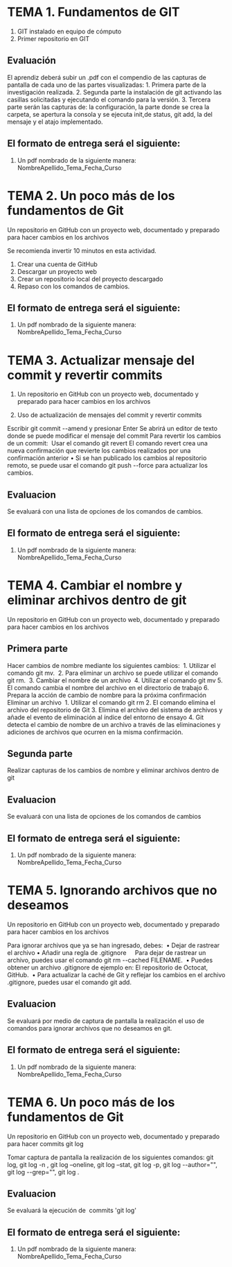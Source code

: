 # TEMA 1. Fundamentos de GIT

1. GIT instalado en equipo de cómputo
2. Primer repositorio en GIT

## Evaluación

El aprendiz deberá subir un .pdf con el compendio de las capturas de pantalla de cada uno de las partes visualizadas:
    1. Primera parte de la investigación realizada.
    2. Segunda parte la instalación de git activando las casillas solicitadas y ejecutando el comando para la versión.
    3. Tercera parte serán las capturas de: la configuración, la parte donde se crea la carpeta, se apertura la consola y se ejecuta init,de status, git add, la del mensaje y el atajo implementado.

## El formato de entrega será el siguiente: 

1. Un pdf nombrado de la siguiente manera: NombreApellido_Tema_Fecha_Curso

# TEMA 2. Un poco más de los fundamentos de Git

Un repositorio en GitHub con un proyecto web, documentado y preparado para hacer cambios en los archivos

Se recomienda invertir 10 minutos en esta actividad.
1. Crear una cuenta de GitHub
2. Descargar un proyecto web
3. Crear un repositorio local del proyecto descargado 
4. Repaso con los comandos de cambios.

## El formato de entrega será el siguiente: 

1. Un pdf nombrado de la siguiente manera: NombreApellido_Tema_Fecha_Curso

# TEMA 3. Actualizar mensaje del commit y revertir commits

1. Un repositorio en GitHub con un proyecto web, documentado y preparado para hacer cambios en los archivos

2. Uso de actualización de mensajes del commit y revertir commits
    
Escribir git commit --amend y presionar Enter
Se abrirá un editor de texto donde se puede modificar el mensaje del commit
Para revertir los cambios de un commit:  Usar el comando git revert
El comando revert crea una nueva confirmación que revierte los cambios realizados por una confirmación anterior
    • Si se han publicado los cambios al repositorio remoto, se puede usar el comando git push --force para actualizar los cambios.

## Evaluacion

Se evaluará con una lista de opciones de los comandos de cambios.
    
## El formato de entrega será el siguiente: 

1. Un pdf nombrado de la siguiente manera: NombreApellido_Tema_Fecha_Curso

# TEMA 4. Cambiar el nombre y eliminar archivos dentro de git

Un repositorio en GitHub con un proyecto web, documentado y preparado para hacer cambios en los archivos

## Primera parte

Hacer cambios de nombre mediante los siguientes cambios: 
    1. Utilizar el comando git mv. 
    2. Para eliminar un archivo se puede utilizar el comando git rm. 
    3. Cambiar el nombre de un archivo 
    4. Utilizar el comando git mv
    5. El comando cambia el nombre del archivo en el directorio de trabajo
    6. Prepara la acción de cambio de nombre para la próxima confirmación
Eliminar un archivo 
    1. Utilizar el comando git rm
    2. El comando elimina el archivo del repositorio de Git
    3. Elimina el archivo del sistema de archivos y añade el evento de eliminación al índice del entorno de ensayo
    4. Git detecta el cambio de nombre de un archivo a través de las eliminaciones y adiciones de archivos que ocurren en la misma confirmación.

## Segunda parte

Realizar capturas de los cambios de nombre y eliminar archivos dentro de git

## Evaluacion

Se evaluará con una lista de opciones de los comandos de cambios

## El formato de entrega será el siguiente: 

1. Un pdf nombrado de la siguiente manera: NombreApellido_Tema_Fecha_Curso

# TEMA 5. Ignorando archivos que no deseamos

Un repositorio en GitHub con un proyecto web, documentado y preparado para hacer cambios en los archivos

Para ignorar archivos que ya se han ingresado, debes: 
    • Dejar de rastrear el archivo
    • Añadir una regla de .gitignore
    Para dejar de rastrear un archivo, puedes usar el comando git rm --cached FILENAME. 
    • Puedes obtener un archivo .gitignore de ejemplo en: El repositorio de Octocat, GitHub. 
    • Para actualizar la caché de Git y reflejar los cambios en el archivo .gitignore, puedes usar el comando git add.

## Evaluacion

Se evaluará por medio de captura de pantalla la realización el uso de comandos para ignorar archivos que no deseamos en git.

## El formato de entrega será el siguiente: 

1. Un pdf nombrado de la siguiente manera: NombreApellido_Tema_Fecha_Curso

# TEMA 6. Un poco más de los fundamentos de Git

Un repositorio en GitHub con un proyecto web, documentado y preparado para hacer commits git log

Tomar captura de pantalla la realización de los siguientes comandos: git log, git log -n <LIMITE>, git log –oneline, git log –stat, git log -p, git log --author="<pattern>", git log --grep="<pattern>", git log <file>.

## Evaluacion 

Se evaluará la ejecución de  commits 'git log'

## El formato de entrega será el siguiente: 

1. Un pdf nombrado de la siguiente manera: NombreApellido_Tema_Fecha_Curso

